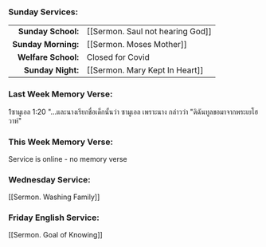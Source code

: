 ### Sunday Services:
|                     |                                                |
| -------------------:|:---------------------------------------------- |
|  **Sunday School:** | [[Sermon. Saul not hearing God]] |
| **Sunday Morning:** | [[Sermon. Moses Mother]] |
| **Welfare School:** | Closed for Covid |
|   **Sunday Night:** | [[Sermon. Mary Kept In Heart]] |
### Last Week Memory Verse:
1ซามูเอล 1:20 "…และนางเรียกชื่อเด็กนั้นว่า ซามูเอล เพราะนาง กล่าวว่า "ดิฉันทูลขอมาจากพระเยโฮวาห์"
### This Week Memory Verse:
Service is online - no memory verse
### Wednesday Service:
[[Sermon. Washing Family]]
### Friday English Service:
[[Sermon. Goal of Knowing]]